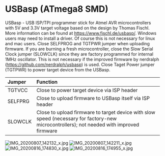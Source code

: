 # USBasp (ATmega8 SMD)
USBasp - USB ISP/TPI programmer stick for Atmel AVR microcontrollers with 5V and 3.3V target voltage based on the design by Thomas Fischl. More information can be found at https://www.fischl.de/usbasp/. Windows users may need to install a driver. Of course this is not necessary for linux and mac users. Close SELFPROG and TGTPWR jumper when uploading firmware. If you are burning a fresh microcontroller, close the Slow Serial Clock jumper (SLOWCLK) since they are factory programmed for internal 1MHz oscillator. This is not necessary if the improved firmware by nerdralph (https://github.com/nerdralph/usbasp) is used. Close Taget Power jumper (TGTPWR) to power target device from the USBasp.

|Jumper|Function|
|:-|:-|
|TGTVCC|Close to power target device via ISP header|
|SELFPRG|Close to upload firmware to USBasp itself via ISP header|
|SLOWCLK|Close to upload firmware to target device with slow speed (necessary for factory-new microcontrollers); not needed with improved firmware|

![IMG_20200807_142132_x.jpg](https://image.easyeda.com/pullimage/d0ASArBzXZ8V1ynPEoLOtxn6s97VlMvqZNAw8k3H.jpeg)
![IMG_20200807_142211_x.jpg](https://image.easyeda.com/pullimage/ZjNAFKYcdE5Z6Ej2qIZHsuxyc8uMiJBT51fkMTWi.jpeg)
![IMG_20200816_174830_x.jpg](https://image.easyeda.com/pullimage/pyJKmLEWedlSWbKNEYuSy8WLDzoAjaKMpxDlgVo6.jpeg)
![IMG_20200816_174955_x.jpg](https://image.easyeda.com/pullimage/KW5XFAbr3ytDBeJn8dDKWLITnnYtqpTK6Ppw7nry.jpeg)
